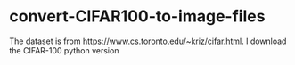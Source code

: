 # convert-CIFAR100-to-image-files
The dataset is from https://www.cs.toronto.edu/~kriz/cifar.html. I download the CIFAR-100 python version
